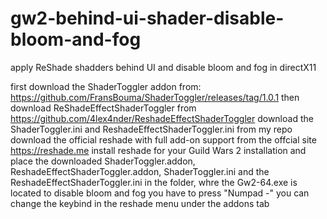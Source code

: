 # gw2-behind-ui-shader-disable-bloom-and-fog
apply ReShade shadders behind UI and disable bloom and fog in directX11

first download the ShaderToggler addon from: https://github.com/FransBouma/ShaderToggler/releases/tag/1.0.1
then download ReShadeEffectShaderToggler from https://github.com/4lex4nder/ReshadeEffectShaderToggler
download the ShaderToggler.ini and ReshadeEffectShaderToggler.ini from my repo
download the official reshade with full add-on support from the offcial site https://reshade.me
install reshade for your Guild Wars 2 installation and place the downloaded ShaderToggler.addon, ReshadeEffectShaderToggler.addon, ShaderToggler.ini and the ReshadeEffectShaderToggler.ini in the folder, whre the Gw2-64.exe is located
to disable bloom and fog you have to press "Numpad -" 
you can change the keybind in the reshade menu under the addons tab
